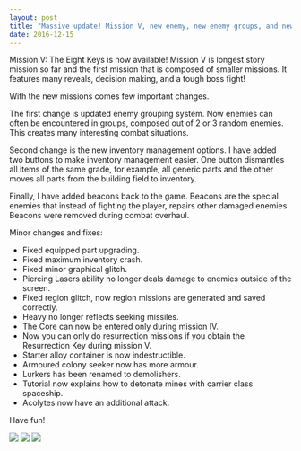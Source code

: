 ```yaml
---
layout: post
title: "Massive update! Mission V, new enemy, new enemy groups, and new inventory management options!"
date: 2016-12-15
---
```


Mission V: The Eight Keys is now available!
Mission V is longest story mission so far and the first mission that is composed of smaller missions.
It features many reveals, decision making, and a tough boss fight!

With the new missions comes few important changes.

The first change is updated enemy grouping system.
Now enemies can often be encountered in groups, composed out of 2 or 3 random enemies.
This creates many interesting combat situations.

Second change is the new inventory management options. 
I have added two buttons to make inventory management easier.
One button dismantles all items of the same grade, for example, all generic parts and the other moves all parts from the building field to inventory.

Finally, I have added beacons back to the game. 
Beacons are the special enemies that instead of fighting the player, repairs other damaged enemies.
Beacons were removed during combat overhaul.

Minor changes and fixes:

* Fixed equipped part upgrading.
* Fixed maximum inventory crash.
* Fixed minor graphical glitch.
* Piercing Lasers ability no longer deals damage to enemies outside of the screen.
* Fixed region glitch, now region missions are generated and saved correctly.
* Heavy no longer reflects seeking missiles.
* The Core can now be entered only during mission IV.
* Now you can only do resurrection missions if you obtain the Resurrection Key during mission V.
* Starter alloy container is now indestructible.
* Armoured colony seeker now has more armour.
* Lurkers has been renamed to demolishers.
* Tutorial now explains how to detonate mines with carrier class spaceship.
* Acolytes now have an additional attack.

Have fun!

![](http://i.imgur.com/EH8vWFS.png)
![](http://i.imgur.com/YgbQD9R.png)
![](http://i.imgur.com/zy7P62B.png)

